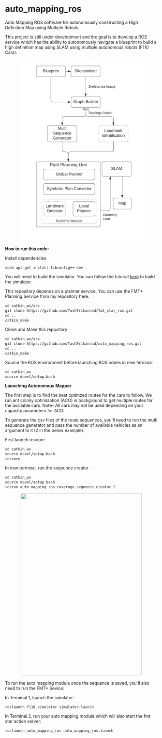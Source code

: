 # auto_mapping_ros
Auto Mapping ROS software for autonomously constructing a High Definition Map using Multiple Robots.

This project is still under development and the goal is to develop a ROS service which has the ability to autonomously navigate a blueprint to build a high definition map using SLAM using multiple autonomous robots (F110 Cars).

<p align="center"><img src="media/auto_mapping_ros.jpg" width="400" height="600">
</p>


**How to run this code:**

Install dependencies
```
sudo apt-get install libconfig++-dev
```

You will need to build the simulator. You can follow the tutorial [here](https://github.com/YashTrikannad/f110-simulator-multi-agent) to build the simulator.

This repository depends on a planner service. You can use the FMT* Planning Service from my repository here.
```
cd catkin_ws/src
git clone https://github.com/YashTrikannad/fmt_star_ros.git
cd ..
catkin_make

```
Clone and Make this repository
```
cd catkin_ws/src
git clone https://github.com/YashTrikannad/auto_mapping_ros.git
cd ..
catkin_make
```

Source the ROS environment before launching ROS nodes in new terminal
```
cd catkin_ws
source devel/setup.bash
```
**Launching Autonomous Mapper**

The first step is to find the best optimzed routes for the cars to follow. We run ant colony optimization (ACO) in background to get multiple routes for the available cars. Note- All cars may not be used depending on your capacity parameters for ACO. 

To generate the csv files of the route sequences, you'll need to run the multi sequence generator and pass the number of available vehicles as an argument to it (2 in the below example).

First launch roscore
```
cd catkin_ws
source devel/setup.bash
roscore
```
In new terminal, run the seqeunce creator
```
cd catkin_ws
source devel/setup.bash
rosrun auto_mapping_ros coverage_sequence_creator 2
```


<p align="center"><img src="media/multi_agent.gif" width="400" height="600">
</p>


To run the auto mapping module once the sequence is saved, you'll also need to run the FMT* Sevice:

In Terminal 1, launch the simulator:
```
roslaunch f110_simulator simulator.launch
```

In Terminal 2, run your auto mapping module which will also start the fmt star action server:
```
roslaunch auto_mapping_ros auto_mapping_ros.launch
```
